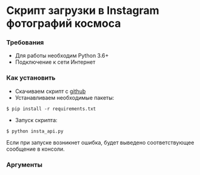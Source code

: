 # Скрипт загрузки в Instagram фотографий космоса


### Требования
- Для работы необходим Python 3.6+
- Подключение к сети Интернет

### Как установить
- Скачиваем скрипт с [github](https://github.com/dumbturtle/api_4)
- Устанавливаем необходимые пакеты: 
     
```
$ pip install -r requirements.txt
```
- Запуск скрипта:  
    
```
$ python insta_api.py
``` 

Если при запуске возникнет ошибка, будет выведено соответствующее сообщение в консоли.

### Аргументы

